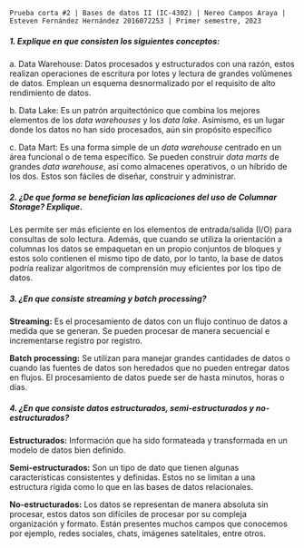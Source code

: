 `Prueba corta #2 | Bases de datos II (IC-4302) | Nereo Campos Araya |   Esteven Fernández Hernández 2016072253 | Primer semestre, 2023`  

##### 1. Explique en que consisten los siguientes conceptos:

a. Data Warehouse: Datos procesados y estructurados con una razón, estos realizan operaciones de escritura por lotes y lectura de grandes volúmenes de datos. Emplean un esquema desnormalizado por el requisito de alto rendimiento de datos.
    
b. Data Lake: Es un patrón arquitectónico que combina los mejores elementos de los *data warehouses* y los *data lake*. Asimismo, es un lugar donde los datos no han sido procesados, aún sin propósito específico
    
c. Data Mart: Es una forma simple de un *data warehouse* centrado en un área funcional o de tema específico. Se pueden construir *data marts* de grandes *data warehouse*, así como almacenes operativos, o un híbrido de los dos. Estos son fáciles de diseñar, construir y administrar.
   
##### 2. ¿De que forma se benefician las aplicaciones del uso de Columnar Storage? Explique.

Les permite ser más eficiente en los elementos de entrada/salida (I/O) para consultas de solo lectura. Además, que cuando se utiliza la orientación a columnas los datos se empaquetan en un propio conjuntos de bloques y estos solo contienen el mismo tipo de dato, por lo tanto, la base de datos podría realizar algoritmos de comprensión muy eficientes por los tipo de datos.

##### 3. ¿En que consiste streaming y batch processing?

**Streaming:** Es el procesamiento de datos con un flujo continuo de datos a medida que se generan. Se pueden procesar de manera secuencial e incrementarse registro por registro.

**Batch processing:** Se utilizan para manejar grandes cantidades de datos o cuando las fuentes de datos son heredados que no pueden entregar datos en flujos. El procesamiento de datos puede ser de hasta minutos, horas o días.

##### 4. ¿En que consiste datos estructurados, semi-estructurados y no-estructurados?

**Estructurados:** Información que ha sido formateada y transformada en un modelo de datos bien definido.

**Semi-estructurados:** Son un tipo de dato que tienen algunas características consistentes y definidas. Estos no se limitan a una estructura rígida como lo que en las bases de datos relacionales.

**No-estructurados:** Los datos se representan de manera absoluta sin procesar, estos datos son difíciles de procesar por su compleja organización y formato. Están presentes muchos campos que conocemos por ejemplo, redes sociales, chats, imágenes satelitales, entre otros.



